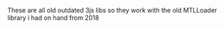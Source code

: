 These are all old outdated 3js libs so they work with the old MTLLoader library i had on hand from 2018
